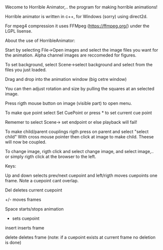 Wecome to Horrible Animator,..   the program for making horrible animations!

Horrible animator is written in c++, for Windows (sorry) using direct2d.

For mpeg4 compression it uses FFMpeg (https://ffmpeg.org/) under the LGPL lisense.





About the use of HorribleAnimator:


Start by selecting File->Open images and select the image files you want for the animation. Alpha channel images are reccomeded for figures.

To set background, select Scene->select background and select from the files you just loaded.

Drag and drop into the animation window (big cetre window) 

You can then adjust rotation and size by pulling the squares at an selected image.

Press rigth mouse button on image (visible part) to open menu.

To make que point select Set CuePoint or press * to set current cue point



Rememer to select Scene-> set endpoint or else playback will fail!


To make child/parent couplings rigth press on parent and select "select child" With cross mouse pointer then click at image to make child.
Theese will now be coupled.


To change image, rigth click and select change image, and select image,..
or simply rigth click at the browser to the left.



Keys:

Up and down selects prev/next cuepoint and left/rigth moves cuepoints one frame. Note a cuepoint cant overlap.

Del deletes current cuepoint

+/-  moves frames

Space starts/stops animation

* sets cuepoint

insert inserts frame

delete deletes frame (note: if a cuepoint exists at current frame no deletion is done)